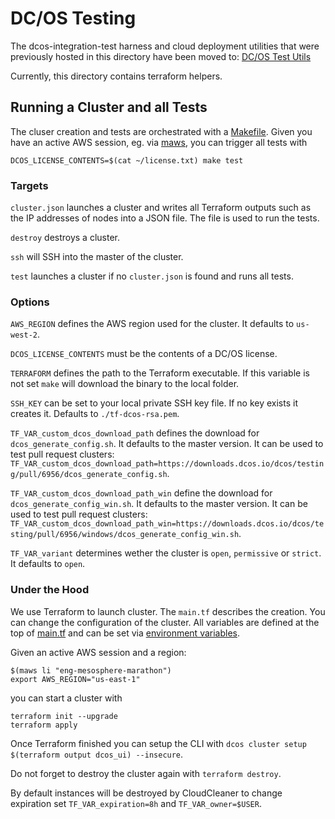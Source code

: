 # DC/OS Testing

The dcos-integration-test harness and cloud deployment utilities that were previously hosted in this directory have been
moved to: [DC/OS Test Utils](https://github.com/mesosphere/dcos-test-utils)

Currently, this directory contains terraform helpers.

## Running a Cluster and all Tests

The cluser creation and tests are orchestrated with a [Makefile](Makefile). Given you have an active AWS session, eg.
via [maws](https://github.com/mesosphere/maws), you can trigger all tests with

```
DCOS_LICENSE_CONTENTS=$(cat ~/license.txt) make test
```

### Targets

`cluster.json` launches a cluster and writes all Terraform outputs such as the IP addresses of nodes into a JSON file.
The file is used to run the tests.

`destroy` destroys a cluster.

`ssh` will SSH into the master of the cluster.

`test` launches a cluster if no `cluster.json` is found and runs all tests.

### Options

`AWS_REGION` defines the AWS region used for the cluster. It defaults to `us-west-2`.

`DCOS_LICENSE_CONTENTS` must be the contents of a DC/OS license.

`TERRAFORM` defines the path to the Terraform executable. If this variable is not set `make` will download the binary to
the local folder.

`SSH_KEY` can be set to your local private SSH key file. If no key exists it creates it. Defaults to
`./tf-dcos-rsa.pem`.

`TF_VAR_custom_dcos_download_path` defines the download for `dcos_generate_config.sh`. It defaults to the master
version. It can be used to test pull request clusters: `TF_VAR_custom_dcos_download_path=https://downloads.dcos.io/dcos/testing/pull/6956/dcos_generate_config.sh`.

`TF_VAR_custom_dcos_download_path_win` define the download for `dcos_generate_config_win.sh`. It defaults to the master
version. It can be used to test pull request clusters: `TF_VAR_custom_dcos_download_path_win=https://downloads.dcos.io/dcos/testing/pull/6956/windows/dcos_generate_config_win.sh`.

`TF_VAR_variant` determines wether the cluster is `open`, `permissive` or `strict`. It defaults to `open`.

### Under the Hood

We use Terraform to launch cluster. The `main.tf` describes the creation.  You can change the configuration of the cluster.
All variables are defined at the top of [main.tf](main.tf) and can be set via
[environment variables](https://www.terraform.io/docs/configuration-0-11/variables.html#environment-variables).

Given an active AWS session and a region:

```
$(maws li "eng-mesosphere-marathon")
export AWS_REGION="us-east-1"
```

you can start a cluster with

```
terraform init --upgrade
terraform apply
```

Once Terraform finished you can setup the CLI with `dcos cluster setup $(terraform output dcos_ui) --insecure`.

Do not forget to destroy the cluster again with `terraform destroy`.

By default instances will be destroyed by CloudCleaner to change expiration set `TF_VAR_expiration=8h` and `TF_VAR_owner=$USER`.
